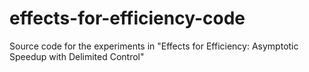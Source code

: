 # effects-for-efficiency-code
Source code for the experiments in "Effects for Efficiency: Asymptotic Speedup with Delimited Control"

